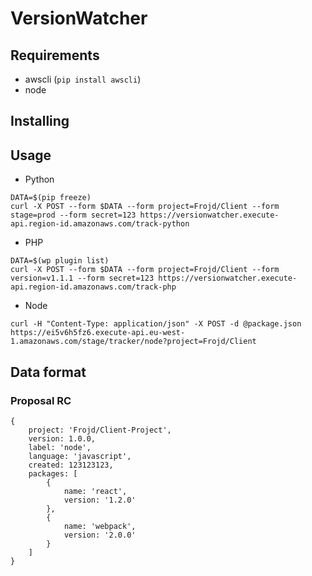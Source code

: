 # VersionWatcher

## Requirements

- awscli (`pip install awscli`)
- node


## Installing

## Usage

- Python

```
DATA=$(pip freeze)
curl -X POST --form $DATA --form project=Frojd/Client --form stage=prod --form secret=123 https://versionwatcher.execute-api.region-id.amazonaws.com/track-python
```

- PHP

```
DATA=$(wp plugin list)
curl -X POST --form $DATA --form project=Frojd/Client --form version=v1.1.1 --form secret=123 https://versionwatcher.execute-api.region-id.amazonaws.com/track-php
```

- Node

```
curl -H "Content-Type: application/json" -X POST -d @package.json https://ei5v6h5fz6.execute-api.eu-west-1.amazonaws.com/stage/tracker/node?project=Frojd/Client
```

## Data format

### Proposal RC

```
{
    project: 'Frojd/Client-Project',
    version: 1.0.0,
    label: 'node',
    language: 'javascript',
    created: 123123123,
    packages: [
        {
            name: 'react',
            version: '1.2.0'
        },
        {
            name: 'webpack',
            version: '2.0.0'
        }
    ]
}
```

